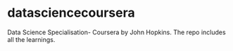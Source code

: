 # datasciencecoursera
Data Science Specialisation- Coursera by John Hopkins. The repo includes all the learnings.

